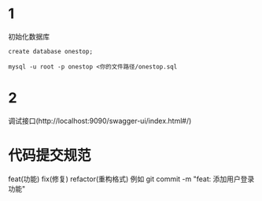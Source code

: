 # 1

初始化数据库

`create database onestop;`

`mysql -u root -p onestop <你的文件路径/onestop.sql`

# 2

调试接口(http://localhost:9090/swagger-ui/index.html#/)

# 代码提交规范

feat(功能) fix(修复) refactor(重构格式) 例如 git commit -m "feat: 添加用户登录功能"

